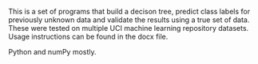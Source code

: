 This is a set of programs that build a decison tree, predict class labels for previously unknown data and validate the results using a true set of data. These were tested on multiple UCI machine learning repository datasets. Usage instructions can be found in the docx file.

Python and numPy mostly.
